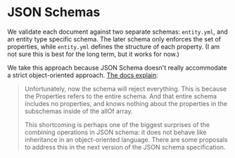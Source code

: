 # JSON Schemas

We validate each document against two separate schemas:
`entity.yml`, and an entity type specific schema.
The later schema only enforces the set of properties,
while `entity.yml` defines the structure of each property.
(I am not sure this is best for the long term, but it works for now.)

We take this approach because JSON Schema doesn't really accommodate
a strict object-oriented approach.
[The docs explain](https://json-schema.org/understanding-json-schema/reference/combining.html#allof):

> Unfortunately, now the schema will reject everything. This is because the Properties refers to the entire schema. And that entire schema includes no properties, and knows nothing about the properties in the subschemas inside of the allOf array.
>
> This shortcoming is perhaps one of the biggest surprises of the combining operations in JSON schema: it does not behave like inheritance in an object-oriented language. There are some proposals to address this in the next version of the JSON schema specification.
